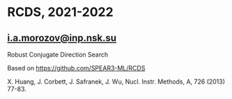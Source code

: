 # RCDS, 2021-2022
## i.a.morozov@inp.nsk.su

Robust Conjugate Direction Search

Based on https://github.com/SPEAR3-ML/RCDS

X. Huang, J. Corbett, J. Safranek, J. Wu, Nucl. Instr. Methods, A, 726 (2013) 77-83.
